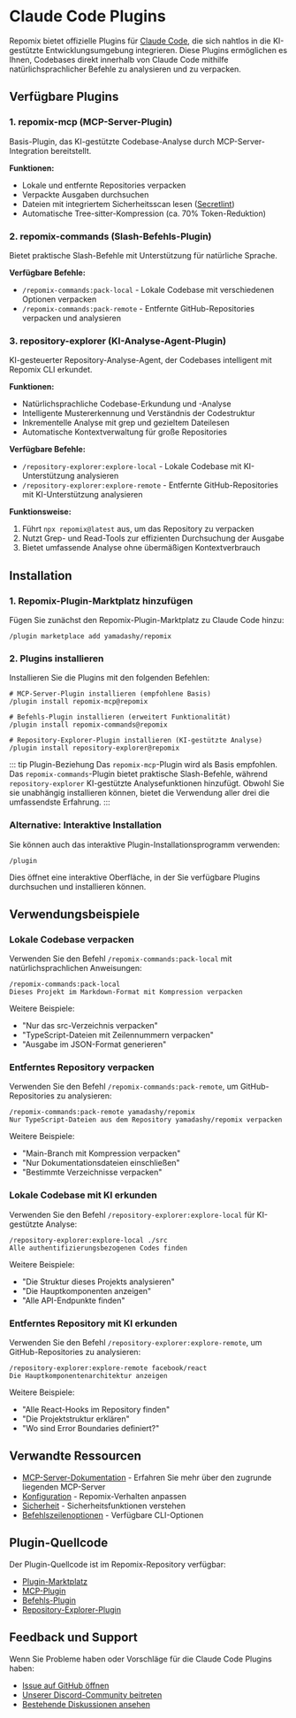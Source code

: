 # Claude Code Plugins

Repomix bietet offizielle Plugins für [Claude Code](https://docs.anthropic.com/en/docs/claude-code/overview), die sich nahtlos in die KI-gestützte Entwicklungsumgebung integrieren. Diese Plugins ermöglichen es Ihnen, Codebases direkt innerhalb von Claude Code mithilfe natürlichsprachlicher Befehle zu analysieren und zu verpacken.

## Verfügbare Plugins

### 1. repomix-mcp (MCP-Server-Plugin)

Basis-Plugin, das KI-gestützte Codebase-Analyse durch MCP-Server-Integration bereitstellt.

**Funktionen:**
- Lokale und entfernte Repositories verpacken
- Verpackte Ausgaben durchsuchen
- Dateien mit integriertem Sicherheitsscan lesen ([Secretlint](https://github.com/secretlint/secretlint))
- Automatische Tree-sitter-Kompression (ca. 70% Token-Reduktion)

### 2. repomix-commands (Slash-Befehls-Plugin)

Bietet praktische Slash-Befehle mit Unterstützung für natürliche Sprache.

**Verfügbare Befehle:**
- `/repomix-commands:pack-local` - Lokale Codebase mit verschiedenen Optionen verpacken
- `/repomix-commands:pack-remote` - Entfernte GitHub-Repositories verpacken und analysieren

### 3. repository-explorer (KI-Analyse-Agent-Plugin)

KI-gesteuerter Repository-Analyse-Agent, der Codebases intelligent mit Repomix CLI erkundet.

**Funktionen:**
- Natürlichsprachliche Codebase-Erkundung und -Analyse
- Intelligente Mustererkennung und Verständnis der Codestruktur
- Inkrementelle Analyse mit grep und gezieltem Dateilesen
- Automatische Kontextverwaltung für große Repositories

**Verfügbare Befehle:**
- `/repository-explorer:explore-local` - Lokale Codebase mit KI-Unterstützung analysieren
- `/repository-explorer:explore-remote` - Entfernte GitHub-Repositories mit KI-Unterstützung analysieren

**Funktionsweise:**
1. Führt `npx repomix@latest` aus, um das Repository zu verpacken
2. Nutzt Grep- und Read-Tools zur effizienten Durchsuchung der Ausgabe
3. Bietet umfassende Analyse ohne übermäßigen Kontextverbrauch

## Installation

### 1. Repomix-Plugin-Marktplatz hinzufügen

Fügen Sie zunächst den Repomix-Plugin-Marktplatz zu Claude Code hinzu:

```text
/plugin marketplace add yamadashy/repomix
```

### 2. Plugins installieren

Installieren Sie die Plugins mit den folgenden Befehlen:

```text
# MCP-Server-Plugin installieren (empfohlene Basis)
/plugin install repomix-mcp@repomix

# Befehls-Plugin installieren (erweitert Funktionalität)
/plugin install repomix-commands@repomix

# Repository-Explorer-Plugin installieren (KI-gestützte Analyse)
/plugin install repository-explorer@repomix
```

::: tip Plugin-Beziehung
Das `repomix-mcp`-Plugin wird als Basis empfohlen. Das `repomix-commands`-Plugin bietet praktische Slash-Befehle, während `repository-explorer` KI-gestützte Analysefunktionen hinzufügt. Obwohl Sie sie unabhängig installieren können, bietet die Verwendung aller drei die umfassendste Erfahrung.
:::

### Alternative: Interaktive Installation

Sie können auch das interaktive Plugin-Installationsprogramm verwenden:

```text
/plugin
```

Dies öffnet eine interaktive Oberfläche, in der Sie verfügbare Plugins durchsuchen und installieren können.

## Verwendungsbeispiele

### Lokale Codebase verpacken

Verwenden Sie den Befehl `/repomix-commands:pack-local` mit natürlichsprachlichen Anweisungen:

```text
/repomix-commands:pack-local
Dieses Projekt im Markdown-Format mit Kompression verpacken
```

Weitere Beispiele:
- "Nur das src-Verzeichnis verpacken"
- "TypeScript-Dateien mit Zeilennummern verpacken"
- "Ausgabe im JSON-Format generieren"

### Entferntes Repository verpacken

Verwenden Sie den Befehl `/repomix-commands:pack-remote`, um GitHub-Repositories zu analysieren:

```text
/repomix-commands:pack-remote yamadashy/repomix
Nur TypeScript-Dateien aus dem Repository yamadashy/repomix verpacken
```

Weitere Beispiele:
- "Main-Branch mit Kompression verpacken"
- "Nur Dokumentationsdateien einschließen"
- "Bestimmte Verzeichnisse verpacken"

### Lokale Codebase mit KI erkunden

Verwenden Sie den Befehl `/repository-explorer:explore-local` für KI-gestützte Analyse:

```text
/repository-explorer:explore-local ./src
Alle authentifizierungsbezogenen Codes finden
```

Weitere Beispiele:
- "Die Struktur dieses Projekts analysieren"
- "Die Hauptkomponenten anzeigen"
- "Alle API-Endpunkte finden"

### Entferntes Repository mit KI erkunden

Verwenden Sie den Befehl `/repository-explorer:explore-remote`, um GitHub-Repositories zu analysieren:

```text
/repository-explorer:explore-remote facebook/react
Die Hauptkomponentenarchitektur anzeigen
```

Weitere Beispiele:
- "Alle React-Hooks im Repository finden"
- "Die Projektstruktur erklären"
- "Wo sind Error Boundaries definiert?"

## Verwandte Ressourcen

- [MCP-Server-Dokumentation](/guide/mcp-server) - Erfahren Sie mehr über den zugrunde liegenden MCP-Server
- [Konfiguration](/guide/configuration) - Repomix-Verhalten anpassen
- [Sicherheit](/guide/security) - Sicherheitsfunktionen verstehen
- [Befehlszeilenoptionen](/guide/command-line-options) - Verfügbare CLI-Optionen

## Plugin-Quellcode

Der Plugin-Quellcode ist im Repomix-Repository verfügbar:

- [Plugin-Marktplatz](https://github.com/yamadashy/repomix/tree/main/.claude-plugin)
- [MCP-Plugin](https://github.com/yamadashy/repomix/tree/main/.claude/plugins/repomix-mcp)
- [Befehls-Plugin](https://github.com/yamadashy/repomix/tree/main/.claude/plugins/repomix-commands)
- [Repository-Explorer-Plugin](https://github.com/yamadashy/repomix/tree/main/.claude/plugins/repository-explorer)

## Feedback und Support

Wenn Sie Probleme haben oder Vorschläge für die Claude Code Plugins haben:

- [Issue auf GitHub öffnen](https://github.com/yamadashy/repomix/issues)
- [Unserer Discord-Community beitreten](https://discord.gg/wNYzTwZFku)
- [Bestehende Diskussionen ansehen](https://github.com/yamadashy/repomix/discussions)
